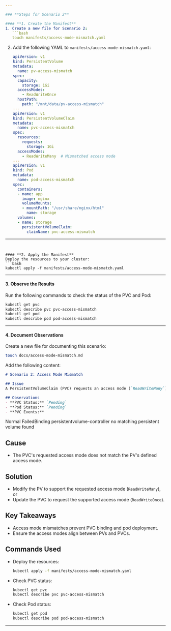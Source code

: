 ```yaml
---

### **Steps for Scenario 2**

#### **1. Create the Manifest**
1. Create a new file for Scenario 2:
   ```bash
   touch manifests/access-mode-mismatch.yaml
   ```

2. Add the following YAML to `manifests/access-mode-mismatch.yaml`:
   ```yaml
   apiVersion: v1
   kind: PersistentVolume
   metadata:
     name: pv-access-mismatch
   spec:
     capacity:
       storage: 1Gi
     accessModes:
       - ReadWriteOnce
     hostPath:
       path: "/mnt/data/pv-access-mismatch"
   ---
   apiVersion: v1
   kind: PersistentVolumeClaim
   metadata:
     name: pvc-access-mismatch
   spec:
     resources:
       requests:
         storage: 1Gi
     accessModes:
       - ReadWriteMany  # Mismatched access mode
   ---
   apiVersion: v1
   kind: Pod
   metadata:
     name: pod-access-mismatch
   spec:
     containers:
     - name: app
       image: nginx
       volumeMounts:
       - mountPath: "/usr/share/nginx/html"
         name: storage
     volumes:
     - name: storage
       persistentVolumeClaim:
         claimName: pvc-access-mismatch
   ```

---
```


#### **2. Apply the Manifest**
Deploy the resources to your cluster:
```bash
kubectl apply -f manifests/access-mode-mismatch.yaml
```

---

#### **3. Observe the Results**
Run the following commands to check the status of the PVC and Pod:
```bash
kubectl get pvc
kubectl describe pvc pvc-access-mismatch
kubectl get pod
kubectl describe pod pod-access-mismatch
```

---

#### **4. Document Observations**
Create a new file for documenting this scenario:
```bash
touch docs/access-mode-mismatch.md
```

Add the following content:
```markdown
# Scenario 2: Access Mode Mismatch

## Issue
A PersistentVolumeClaim (PVC) requests an access mode (`ReadWriteMany`) that is not supported by the associated PersistentVolume (PV), which supports only `ReadWriteOnce`.

## Observations
- **PVC Status:** `Pending`
- **Pod Status:** `Pending`
- **PVC Events:**
  ```
  Normal  FailedBinding  persistentvolume-controller  no matching persistent volume found
  

## Cause
- The PVC's requested access mode does not match the PV's defined access mode.

## Solution
- Modify the PV to support the requested access mode (`ReadWriteMany`), or
- Update the PVC to request the supported access mode (`ReadWriteOnce`).

## Key Takeaways
- Access mode mismatches prevent PVC binding and pod deployment.
- Ensure the access modes align between PVs and PVCs.

## Commands Used
- Deploy the resources:
  ```bash
  kubectl apply -f manifests/access-mode-mismatch.yaml
  ```
- Check PVC status:
  ```bash
  kubectl get pvc
  kubectl describe pvc pvc-access-mismatch
  ```
- Check Pod status:
  ```bash
  kubectl get pod
  kubectl describe pod pod-access-mismatch
  ```

---

